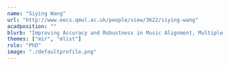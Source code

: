 ```yaml
---
name: "Siying Wang"
url: "http://www.eecs.qmul.ac.uk/people/view/3622/siying-wang"
acadposition: ""
blurb: "Improving Accuracy and Robustness in Music Alignment, Multiple Sequence Alignment, Asynchronous Alignment"
themes: ["mir", "mlist"]
role: "PhD"
image: "./defaultprofile.png"
---
```

